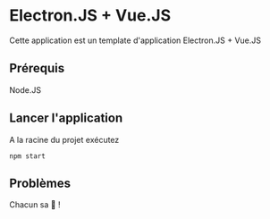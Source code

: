 # Electron.JS + Vue.JS

Cette application est un template d'application Electron.JS + Vue.JS

## Prérequis

Node.JS

## Lancer l'application

A la racine du projet exécutez 
```
npm start
```

## Problèmes

Chacun sa 💩 !